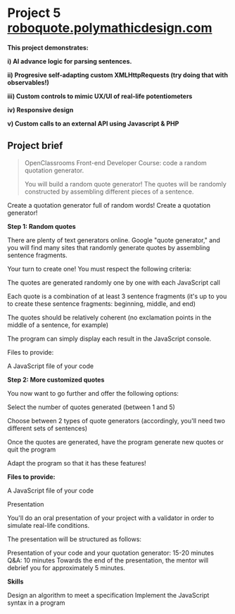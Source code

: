 # Project 5 [roboquote.polymathicdesign.com](http://roboquote.polymathicdesign.com)

**This project demonstrates:**

**i) AI advance logic for parsing sentences.**

**ii) Progresive self-adapting custom XMLHttpRequests (try doing that with observables!)**

**iii) Custom controls to mimic UX/UI of real-life potentiometers**

**iv) Responsive design**

**v) Custom calls to an external API using Javascript & PHP**


## Project brief

>OpenClassrooms Front-end Developer Course: code a random quotation generator.
>
>You will build a random quote generator! The quotes will be randomly constructed by assembling different pieces of a sentence.

Create a quotation generator full of random words!
Create a quotation generator!

**Step 1: Random quotes**

There are plenty of text generators online. Google "quote generator," and you will find many sites that randomly generate quotes by assembling sentence fragments.

Your turn to create one! You must respect the following criteria:

The quotes are generated randomly one by one with each JavaScript call

Each quote is a combination of at least 3 sentence fragments (it's up to you to create these sentence fragments: beginning, middle, and end)

The quotes should be relatively coherent (no exclamation points in the middle of a sentence, for example)

The program can simply display each result in the JavaScript console.

Files to provide:

A JavaScript file of your code

**Step 2: More customized quotes**

You now want to go further and offer the following options:

Select the number of quotes generated (between 1 and 5)

Choose between 2 types of quote generators (accordingly, you'll need two different sets of sentences)

Once the quotes are generated, have the program generate new quotes or quit the program

Adapt the program so that it has these features!

**Files to provide:**

A JavaScript file of your code

Presentation

You'll do an oral presentation of your project with a validator in order to simulate real-life conditions. 

The presentation will be structured as follows:  

Presentation of your code and your quotation generator: 15-20 minutes
Q&A: 10 minutes
Towards the end of the presentation, the mentor will debrief you for approximately 5 minutes.

**Skills**

Design an algorithm to meet a specification
Implement the JavaScript syntax in a program
